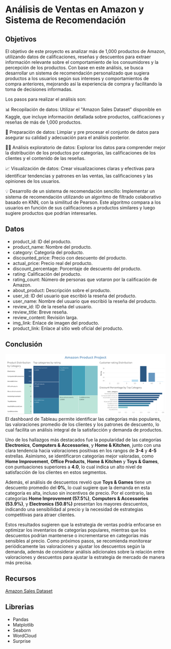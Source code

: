 # Análisis de Ventas en Amazon y Sistema de Recomendación

## Objetivos

El objetivo de este proyecto es analizar más de 1,000 productos de Amazon, utilizando datos de calificaciones, reseñas y descuentos para extraer información relevante sobre el comportamiento de los consumidores y la percepción de los productos. Con base en este análisis, se busca desarrollar un sistema de recomendación personalizado que sugiera productos a los usuarios según sus intereses y comportamientos de compra anteriores, mejorando así la experiencia de compra y facilitando la toma de decisiones informadas.

Los pasos para realizar el análisis son:

📊 Recopilación de datos: Utilizar el "Amazon Sales Dataset" disponible en Kaggle, que incluye información detallada sobre productos, calificaciones y reseñas de más de 1,000 productos.

🧹 Preparación de datos: Limpiar y pre procesar el conjunto de datos para asegurar su calidad y adecuación para el análisis posterior.

🕵️‍♂️ Análisis exploratorio de datos: Explorar los datos para comprender mejor la distribución de los productos por categorías, las calificaciones de los clientes y el contenido de las reseñas.

📈 Visualización de datos: Crear visualizaciones claras y efectivas para identificar tendencias y patrones en las ventas, las calificaciones y las opiniones de los usuarios.

💡 Desarrollo de un sistema de recomendación sencillo: Implementar un sistema de recomendación utilizando un algoritmo de filtrado colaborativo basado en KNN, con la similitud de Pearson. Este algoritmo compara a los usuarios en función de sus calificaciones a productos similares y luego sugiere productos que podrían interesarles.

## Datos
- product_id: ID del producto.
- product_name: Nombre del producto.
- category: Categoría del producto.
- discounted_price: Precio con descuento del producto.
- actual_price: Precio real del producto.
- discount_percentage: Porcentaje de descuento del producto.
- rating: Calificación del producto.
- rating_count: Número de personas que votaron por la calificación de Amazon.
- about_product: Descripción sobre el producto.
- user_id: ID del usuario que escribió la reseña del producto.
- user_name: Nombre del usuario que escribió la reseña del producto.
- review_id: ID de la reseña del usuario.
- review_title: Breve reseña.
- review_content: Revisión larga.
- img_link: Enlace de imagen del producto.
- product_link: Enlace al sitio web oficial del producto.

## Conclusión
![Dashboard de Tableau](https://github.com/bethmicaela/New-version-of-Amazon-products-project/blob/main/dashboard/Amazon-Product-Project.png?raw=true)
El dashboard de Tableau permite identificar las categorías más populares, las valoraciones promedio de los clientes y los patrones de descuento, lo cual facilita un análisis integral de la satisfacción y demanda de productos.

Uno de los hallazgos más destacados fue la popularidad de las categorías **Electronics**, **Computers & Accessories**, y **Home & Kitchen**, junto con una clara tendencia hacia valoraciones positivas en los rangos de **3-4** y **4-5** estrellas. Asimismo, se identificaron categorías mejor valoradas, como **Home Improvement**, **Office Products**, **Home & Kitchen** y **Toys & Games**, con puntuaciones superiores a **4.0**, lo cual indica un alto nivel de satisfacción de los clientes en estos segmentos.

Además, el análisis de descuentos reveló que **Toys & Games** tiene un descuento promedio del **0%**, lo cual sugiere que la demanda en esta categoría es alta, incluso sin incentivos de precio. Por el contrario, las categorías **Home Improvement (57.5%)**, **Computers & Accessories (53.9%)**, y **Electronics (50.8%)** presentan los mayores descuentos, indicando una sensibilidad al precio y la necesidad de estrategias competitivas para atraer clientes.

Estos resultados sugieren que la estrategia de ventas podría enfocarse en optimizar los inventarios de categorías populares, mientras que los descuentos podrían mantenerse o incrementarse en categorías más sensibles al precio. Como próximos pasos, se recomienda monitorear periódicamente las valoraciones y ajustar los descuentos según la demanda, además de considerar análisis adicionales sobre la relación entre valoraciones y descuentos para ajustar la estrategia de mercado de manera más precisa.

## Recursos
[ Amazon Sales Dataset](https://www.kaggle.com/datasets/karkavelrajaj/amazon-sales-dataset)

## Librerias
 - Pandas
 - Matplotlib
 - Seaborn
 - WordCloud
 - Surprise


